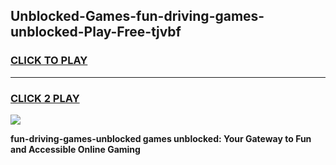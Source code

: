 
## Unblocked-Games-fun-driving-games-unblocked-Play-Free-tjvbf
<h3>
<a href="https://premium76.site?title=fun-driving-games-unblocked&ref=19M">CLICK TO PLAY</a></h3>
<hr>

<h3>
<a href="https://premium76.site?title=fun-driving-games-unblocked&ref=19M">CLICK 2 PLAY</a>
  
</h3>

<a href="https://premium76.site?title=fun-driving-games-unblocked&ref=19M"><img src="https://clearcache.store/games.png"></a>


**fun-driving-games-unblocked games unblocked: Your Gateway to Fun and Accessible Online Gaming**
